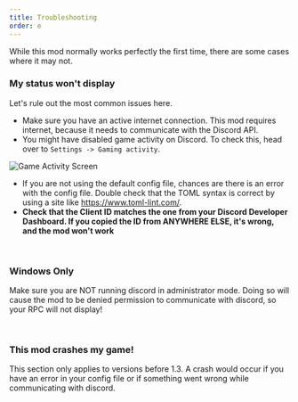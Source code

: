 ```yaml
---
title: Troubleshooting
order: e
---
```

While this mod normally works perfectly the first time, there are some cases where it may not.

### My status won't display

Let's rule out the most common issues here.

* Make sure you have an active internet connection. This mod requires internet, because it needs to communicate with the Discord API.
* You might have disabled game activity on Discord. To check this, head over to `Settings -> Gaming activity`.

![Game Activity Screen](../img/game-act.png)

* If you are not using the default config file, chances are there is an error with the config file. Double check that the TOML syntax is correct by using a site like https://www.toml-lint.com/.
* **Check that the Client ID matches the one from your Discord Developer Dashboard. If you copied the ID from ANYWHERE ELSE, it's wrong, and the mod won't work**

&nbsp;  

### Windows Only

Make sure you are NOT running discord in administrator mode. Doing so will cause the mod to be denied permission to communicate with discord, so your RPC will not display!

&nbsp;

### This mod crashes my game!

This section only applies to versions before 1.3. A crash would occur if you have an error in your config file or if something went wrong while communicating with discord.
